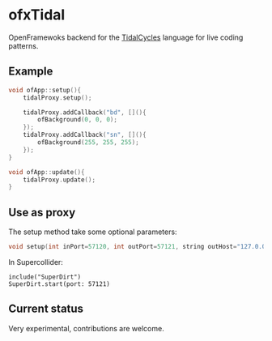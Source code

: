 # ofxTidal

OpenFramewoks backend for the [TidalCycles](https://tidalcycles.org/) language
for live coding patterns.


## Example

```C++
void ofApp::setup(){
	tidalProxy.setup();

	tidalProxy.addCallback("bd", [](){
		ofBackground(0, 0, 0);
	});
	tidalProxy.addCallback("sn", [](){
		ofBackground(255, 255, 255);
	});
}

void ofApp::update(){
	tidalProxy.update();
}

```


## Use as proxy

The setup method take some optional parameters:

```C++
void setup(int inPort=57120, int outPort=57121, string outHost="127.0.0.1");
```

In Supercollider:

```supercollider
include("SuperDirt")
SuperDirt.start(port: 57121)
```


## Current status

Very experimental, contributions are welcome.
